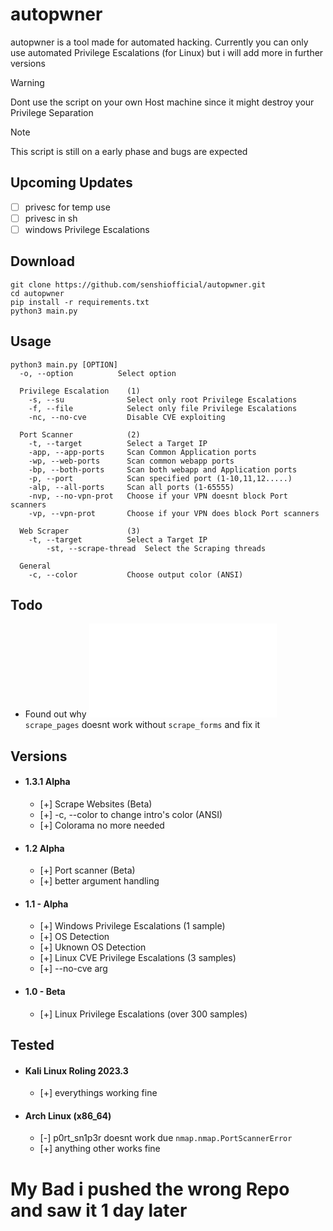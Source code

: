 # autopwner

autopwner is a tool made for automated hacking. Currently you can only use automated Privilege Escalations (for Linux) but i will add more in further versions
> [!WARNING]
> Dont use the script on your own Host machine since it might destroy your Privilege Separation

> [!NOTE]
> This script is still on a early phase and bugs are expected 

## Upcoming Updates
- [ ] privesc for temp use
- [ ] privesc in sh
- [ ] windows Privilege Escalations

## Download
```
git clone https://github.com/senshiofficial/autopwner.git
cd autopwner
pip install -r requirements.txt
python3 main.py
```

## Usage
```
python3 main.py [OPTION]
  -o, --option          Select option  
  
  Privilege Escalation    (1)
	-s, --su              Select only root Privilege Escalations
	-f, --file            Select only file Privilege Escalations
	-nc, --no-cve         Disable CVE exploiting

  Port Scanner            (2)
	-t, --target          Select a Target IP
	-app, --app-ports     Scan Common Application ports
	-wp, --web-ports      Scan common webapp ports
	-bp, --both-ports     Scan both webapp and Application ports
	-p, --port            Scan specified port (1-10,11,12.....)
	-alp, --all-ports     Scan all ports (1-65555)
	-nvp, --no-vpn-prot   Choose if your VPN doesnt block Port scanners
	-vp, --vpn-prot       Choose if your VPN does block Port scanners

  Web Scraper             (3)
	-t, --target          Select a Target IP
        -st, --scrape-thread  Select the Scraping threads

  General
	-c, --color           Choose output color (ANSI)
```


## Todo
-  Found out why ![p4g3_sn1p3r](p4g3_sn1p3r.py)`scrape_pages` doesnt work without `scrape_forms` and fix it

## Versions
- #### 1.3.1 Alpha
	- [+] Scrape Websites (Beta)
	- [+] -c, --color to change intro's color (ANSI)
	- [+] Colorama no more needed 
- #### 1.2 Alpha
	- [+] Port scanner (Beta)
	- [+] better argument handling
- #### 1.1 - Alpha
	- [+] Windows Privilege Escalations (1 sample)
	- [+] OS Detection
	- [+] Uknown OS Detection 
	- [+] Linux CVE Privilege Escalations (3 samples)
	- [+] --no-cve arg 
- #### 1.0 - Beta
	- [+] Linux Privilege Escalations (over 300 samples)

## Tested
- #### Kali Linux Roling 2023.3
	- [+] everythings working fine
- #### Arch Linux (x86_64)
	- [-] p0rt_sn1p3r doesnt work due `nmap.nmap.PortScannerError`
	- [+] anything other works fine

# My Bad i pushed the wrong Repo and saw it 1 day later
